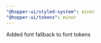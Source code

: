 ```yaml
---
"@hopper-ui/styled-system": minor
"@hopper-ui/tokens": minor
---
```


Added font fallback to font tokens
